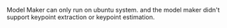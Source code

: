 Model Maker can only run on ubuntu system. and the model maker didn't support keypoint extraction or keypoint estimation.
